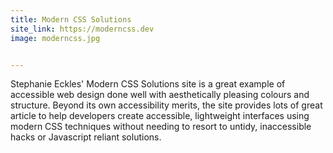 ```yaml
---
title: Modern CSS Solutions
site_link: https://moderncss.dev
image: moderncss.jpg


---
```


Stephanie Eckles' Modern CSS Solutions site is a great example of accessible web design done well with aesthetically pleasing colours and structure. Beyond its own accessibility merits, the site provides lots of great article to help developers create accessible, lightweight interfaces using modern CSS techniques without needing to resort to untidy, inaccessible hacks or Javascript reliant solutions.
